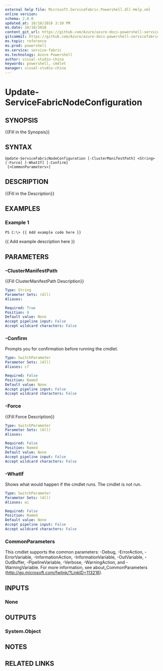 ```yaml
---
external help file: Microsoft.ServiceFabric.Powershell.dll-Help.xml
online version: 
schema: 2.0.0
updated_at: 10/18/2016 3:10 PM
ms.date: 10/18/2016
content_git_url: https://github.com/Azure/azure-docs-powershell-servicefabric/blob/master/ServiceFabric/v3.1/Update-ServiceFabricNodeConfiguration.md
gitcommit: https://github.com/Azure/azure-docs-powershell-servicefabric/blob/64b91ee622d0b9ae6539db10e927e50881fae64d/ServiceFabric/v3.1/Update-ServiceFabricNodeConfiguration.md
ms.topic: reference
ms.prod: powershell
ms.service: service-fabric
ms.technology: Azure Powershell
author: visual-studio-china
keywords: powershell, cmdlet
manager: visual-studio-china
---
```


# Update-ServiceFabricNodeConfiguration

## SYNOPSIS
{{Fill in the Synopsis}}

## SYNTAX

```
Update-ServiceFabricNodeConfiguration [-ClusterManifestPath] <String> [-Force] [-WhatIf] [-Confirm]
 [<CommonParameters>]
```

## DESCRIPTION
{{Fill in the Description}}

## EXAMPLES

### Example 1
```
PS C:\> {{ Add example code here }}
```

{{ Add example description here }}

## PARAMETERS

### -ClusterManifestPath
{{Fill ClusterManifestPath Description}}

```yaml
Type: String
Parameter Sets: (All)
Aliases: 

Required: True
Position: 0
Default value: None
Accept pipeline input: False
Accept wildcard characters: False
```

### -Confirm
Prompts you for confirmation before running the cmdlet.

```yaml
Type: SwitchParameter
Parameter Sets: (All)
Aliases: cf

Required: False
Position: Named
Default value: None
Accept pipeline input: False
Accept wildcard characters: False
```

### -Force
{{Fill Force Description}}

```yaml
Type: SwitchParameter
Parameter Sets: (All)
Aliases: 

Required: False
Position: Named
Default value: None
Accept pipeline input: False
Accept wildcard characters: False
```

### -WhatIf
Shows what would happen if the cmdlet runs.
The cmdlet is not run.

```yaml
Type: SwitchParameter
Parameter Sets: (All)
Aliases: wi

Required: False
Position: Named
Default value: None
Accept pipeline input: False
Accept wildcard characters: False
```

### CommonParameters
This cmdlet supports the common parameters: -Debug, -ErrorAction, -ErrorVariable, -InformationAction, -InformationVariable, -OutVariable, -OutBuffer, -PipelineVariable, -Verbose, -WarningAction, and -WarningVariable. For more information, see about_CommonParameters (http://go.microsoft.com/fwlink/?LinkID=113216).

## INPUTS

### None

## OUTPUTS

### System.Object

## NOTES

## RELATED LINKS

